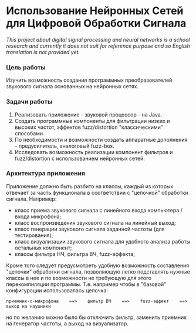 # Использование Нейронных Сетей для Цифровой Обработки Сигнала

_This project about digital signal processing and neural networks is a school research and currently it does not suit for reference purpose and so English translation is not provided yet._

### Цель работы

Изучить возможность создания программных преобразователей звукового сигнала основанных на нейронных сетях.

### Задачи работы

1. Реализовать приложение - звуковой процессор - на Java.
2. Создать программные компоненты для фильтрации низких и высоких частот, эффектов fuzz/distortion "классическими" способами.
3. По необходимости и возможности создать аппаратные дополнения - предусилитель, аналоговый fuzz-box.
4. Исследовать возможность реализации компонент фильтров и fuzz/distortion с использованием нейронных сетей.

### Архитектура приложения

Приложение должно быть разбито на классы, каждый из которых отвечает за часть функционала в соответствии с "цепочкой" обработки сигнала. Например:

- класс приема звукового сигнала с линейного входа компьютера / входа микрофона;
- класс воспроизведения звукового сигнала на линейный выход;
- класс генерации звукового сигнала заданной частоты (для тестирования);
- класс визуализации звукового сигнала для удобного анализа работы остальных компонент;
- классы фильтра НЧ, фильтра ВЧ, fuzz-эффекта;

Кроме того следует предусмотреть удобную возможность составления "цепочки" обработки сигнала, позволяющую легко подставлять нужные классы в нее и по возможности не требующую для этого перекомпиляции программы. Т.е. например чтобы в "базовой" конфигурации использовалась цепочка:

    приемник-с-микрофона    ==>    фильтр ВЧ    ==>    fuzz-эффект    ==>    выход на наушники

но по желанию можно было бы отключить фильтр, заменить приемник на генератор частоты, а выход на визуализатор.
